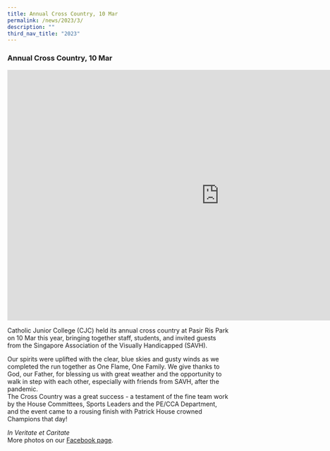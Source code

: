 ```yaml
---
title: Annual Cross Country, 10 Mar
permalink: /news/2023/3/
description: ""
third_nav_title: "2023"
---
```

### **Annual Cross Country, 10 Mar**

<iframe allowfullscreen="true" height="569" width="960" frameborder="0" src="https://docs.google.com/presentation/d/e/2PACX-1vTb5FEkx_DPJZk2LYNQrbPoviR2O4balJxzzW_H7tLYdWptxNjKDPhRi-AT-zCXN2XTq7xMpLKwiX2r/embed?start=false&amp;loop=false&amp;delayms=3000"></iframe>

Catholic Junior College (CJC) held its annual cross country at Pasir Ris Park on 10 Mar this year, bringing together staff, students, and invited guests from the Singapore Association of the Visually Handicapped (SAVH).  
  
Our spirits were uplifted with the clear, blue skies and gusty winds as we completed the run together as One Flame, One Family. We give thanks to God, our Father, for blessing us with great weather and the opportunity to walk in step with each other, especially with friends from SAVH, after the pandemic.  
The Cross Country was a great success - a testament of the fine team work by the House Committees, Sports Leaders and the PE/CCA Department, and the event came to a rousing finish with Patrick House crowned Champions that day!

_In Veritate et Caritate_<br>
More photos on our&nbsp;[Facebook page](https://m.facebook.com/story.php?story_fbid=pfbid02DHPCDb4eHf7Tboquk1n6DEhidYsjFQREXbFGcaNdqKVyULTLv6wehPJaDSAsERdSl&amp;id=100063782370301&amp;mibextid=Nif5oz).
